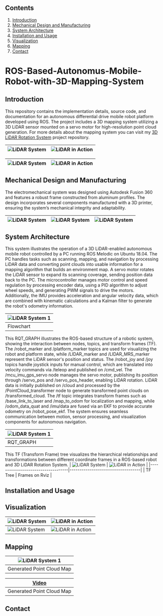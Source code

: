 ## Contents

1. [Introduction](#introduction)
2. [Mechanical Design and Manufacturing](#mechanical-design-and-manufacturing)
3. [System Architecture](#system-architecture)
4. [Installation and Usage](#installation-and-usage)
5. [Visualization](#visualization)
6. [Mapping](#mapping)
7. [Contact](#contact)

# ROS-Based-Autonomus-Mobile-Robot-with-3D-Mapping-System
## Introduction
This repository contains the implementation details, source code, and documentation for an autonomous differential drive mobile robot platform developed using ROS. The project includes a 3D mapping system utilizing a 3D LiDAR sensor mounted on a servo motor for high-resolution point cloud generation. For more details about the mapping system you can visit my [3D LiDAR Rotation System](https://github.com/omerdurmus61/3D-LiDAR-Rotation-System-Design?tab=readme-ov-file#system-architecture) project repository.

| ![LiDAR System](https://github.com/omerdurmus61/ROS-Based-Autonomus-Mobile-Robot-with-3D-Mapping-System/blob/master/images/physical_robot1.jpeg) | ![LiDAR in Action](https://github.com/omerdurmus61/ROS-Based-Autonomus-Mobile-Robot-with-3D-Mapping-System/blob/master/images/physical_robot2.jpeg) |
|------------------------------------|------------------------------------|


| ![LiDAR System](https://github.com/omerdurmus61/ROS-Based-Autonomus-Mobile-Robot-with-3D-Mapping-System/blob/master/images/motion_test1.gif) | ![LiDAR in Action](https://github.com/omerdurmus61/ROS-Based-Autonomus-Mobile-Robot-with-3D-Mapping-System/blob/master/images/motion_test2.gif) |
|------------------------------------|------------------------------------|

## Mechanical Design and Manufacturing
The electromechanical system was designed using Autodesk Fusion 360 and features a robust frame constructed from aluminum profiles. The design incorporates several components manufactured with a 3D printer, ensuring the system’s mechanical integrity and adaptability.

| ![LiDAR System](https://github.com/omerdurmus61/ROS-Based-Autonomus-Mobile-Robot-with-3D-Mapping-System/blob/master/images/CAD1.png) | ![LiDAR System](https://github.com/omerdurmus61/ROS-Based-Autonomus-Mobile-Robot-with-3D-Mapping-System/blob/master/images/CAD2.png) | ![LiDAR System](https://github.com/omerdurmus61/ROS-Based-Autonomus-Mobile-Robot-with-3D-Mapping-System/blob/master/images/CAD3.png) |
|--------------------------|--------------------------|--------------------------|


## System Architecture
This system illustrates the operation of a 3D LiDAR-enabled autonomous mobile robot controlled by a PC running ROS Melodic on Ubuntu 18.04. The PC handles tasks such as scanning, mapping, and navigation by processing LiDAR data and converting point clouds into usable information for a mapping algorithm that builds an environment map. A servo motor rotates the LiDAR sensor to expand its scanning coverage, sending position data back to the PC. The microcontroller manages motor control and speed regulation by processing encoder data, using a PID algorithm to adjust wheel speeds, and generating PWM signals to drive the motors. Additionally, the IMU provides acceleration and angular velocity data, which are combined with kinematic calculations and a Kalman filter to generate the robot's odometry information.

| ![LiDAR System 1](https://github.com/omerdurmus61/ROS-Based-Autonomus-Mobile-Robot-with-3D-Mapping-System/blob/master/images/flowchart.png) |
|--------------------------|
|  Flowchart               |

This RQT_GRAPH illustrates the ROS-based structure of a robotic system, showing the interaction between nodes, topics, and transform frames (TF). The /robot_marker and /platform_marker topics are used for visualizing the robot and platform state, while /LIDAR_marker and /LIDAR_MRS_marker represent the LiDAR sensor's position and status. The /robot_joy and /joy topics handle joystick inputs for manual control, which are translated into velocity commands via /teleop and published on /cmd_vel. The /mcu_imu_gps_servo node manages the servo motor, publishing its position through /servo_pos and /servo_pos_header, enabling LiDAR rotation. LiDAR data is initially published on /cloud and processed by the /PointCloud_transformer node to generate transformed point clouds on /transformed_cloud. The /tf topic integrates transform frames such as /base_link_to_laser and /map_to_odom for localization and mapping, while /odom_data_quat and /imu/data are fused via an EKF to provide accurate odometry on /robot_pose_ekf. The system ensures seamless communication between motion, sensor processing, and visualization components for autonomous navigation.

| ![LiDAR System 1](https://github.com/omerdurmus61/ROS-Based-Autonomus-Mobile-Robot-with-3D-Mapping-System/blob/master/rqt_graphs/nav_robot_lidar_rotation.png) |
|--------------------------|
|  RQT_GRAPH               |

This TF (Transform Frame) tree visualizes the hierarchical relationships and transformations between different coordinate frames in a ROS-based robot and 3D LiDAR Rotation System.
| ![LiDAR System](https://github.com/omerdurmus61/ROS-Based-Autonomus-Mobile-Robot-with-3D-Mapping-System/blob/master/images/tf%20tree.png) | ![LiDAR in Action](https://github.com/omerdurmus61/ROS-Based-Autonomus-Mobile-Robot-with-3D-Mapping-System/blob/master/images/frames3.png) |
|------------------------------------|------------------------------------|
|  TF Tree                           | Frames on Rviz                     |
## Installation and Usage

## Visualization
| ![LiDAR System](https://github.com/omerdurmus61/ROS-Based-Autonomus-Mobile-Robot-with-3D-Mapping-System/blob/master/images/odometry.gif) | ![LiDAR in Action](https://github.com/omerdurmus61/ROS-Based-Autonomus-Mobile-Robot-with-3D-Mapping-System/blob/master/images/robot_visualization.gif) |
|------------------------------------|------------------------------------|
| ![LiDAR System](https://github.com/omerdurmus61/ROS-Based-Autonomus-Mobile-Robot-with-3D-Mapping-System/blob/master/images/robot_visualization2.gif) | ![LiDAR in Action](https://github.com/omerdurmus61/ROS-Based-Autonomus-Mobile-Robot-with-3D-Mapping-System/blob/master/images/robot_visualization3.gif) |

## Mapping
| ![LiDAR System 1](https://github.com/omerdurmus61/ROS-Based-Autonomus-Mobile-Robot-with-3D-Mapping-System/blob/master/images/cloud_compare_animation.gif) |
|--------------------------|
|  Generated Point Cloud Map               |

| [Video](https://github.com/omerdurmus61/ROS-Based-Autonomus-Mobile-Robot-with-3D-Mapping-System/blob/master/images/full_mapping.mp4) |
|--------------------------|
|  Generated Point Cloud Map               |

## Contact
